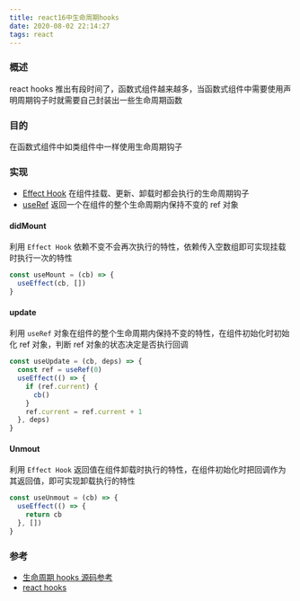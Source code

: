 ```yaml
---
title: react16中生命周期hooks
date: 2020-08-02 22:14:27
tags: react
---
```


### 概述

react hooks 推出有段时间了，函数式组件越来越多，当函数式组件中需要使用声明周期钩子时就需要自己封装出一些生命周期函数

### 目的

在函数式组件中如类组件中一样使用生命周期钩子

### 实现

- [Effect Hook](https://zh-hans.reactjs.org/docs/hooks-effect.html) 在组件挂载、更新、卸载时都会执行的生命周期钩子
- [useRef](https://zh-hans.reactjs.org/docs/hooks-reference.html#useref) 返回一个在组件的整个生命周期内保持不变的 ref 对象

#### didMount

利用 `Effect Hook` 依赖不变不会再次执行的特性，依赖传入空数组即可实现挂载时执行一次的特性

```js
const useMount = (cb) => {
  useEffect(cb, [])
}
```

#### update

利用 `useRef` 对象在组件的整个生命周期内保持不变的特性，在组件初始化时初始化 ref 对象，判断 ref 对象的状态决定是否执行回调

```js
const useUpdate = (cb, deps) => {
  const ref = useRef(0)
  useEffect(() => {
    if (ref.current) {
      cb()
    }
    ref.current = ref.current + 1
  }, deps)
}
```

#### Unmout

利用 `Effect Hook` 返回值在组件卸载时执行的特性，在组件初始化时把回调作为其返回值，即可实现卸载执行的特性

```js
const useUnmout = (cb) => {
  useEffect(() => {
    return cb
  }, [])
}
```

### 参考

- [生命周期 hooks 源码参考](https://github.com/JackXuyi/web-exercise/blob/master/react/src/page/hooks.js)
- [react hooks](https://zh-hans.reactjs.org/docs/hooks-intro.html)
